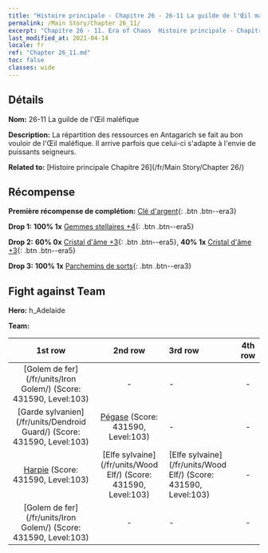 ```yaml
---
title: "Histoire principale - Chapitre 26 - 26-11 La guilde de l'Œil maléfique"
permalink: /Main Story/Chapter 26_11/
excerpt: "Chapitre 26 - 11. Era of Chaos  Histoire principale - Chapitre 26_11. 26-11 La guilde de l'Œil maléfique"
last_modified_at: 2021-04-14
locale: fr
ref: "Chapter 26_11.md"
toc: false
classes: wide
---
```


## Détails

 **Nom:** 26-11 La guilde de l'Œil maléfique

 **Description:** La répartition des ressources en Antagarich se fait au bon vouloir de l'Œil maléfique. Il arrive parfois que celui-ci s'adapte à l'envie de puissants seigneurs.

 **Related to:** [Histoire principale Chapitre 26](/fr/Main Story/Chapter 26/)

## Récompense

 **Première récompense de complétion:** [Clé d'argent](/fr/Items/con_693/){: .btn .btn--era3}

 **Drop 1:** **100% 1x** [Gemmes stellaires +4](/fr/Items/mat_93/){: .btn .btn--era5}

 **Drop 2:** **60% 0x** [Cristal d'âme +3](/fr/Items/mat_87/){: .btn .btn--era5}, **40% 1x** [Cristal d'âme +3](/fr/Items/mat_87/){: .btn .btn--era5}

 **Drop 3:** **100% 1x** [Parchemins de sorts](/fr/Items/con_694/){: .btn .btn--era3}


## Fight against Team
 **Hero:** h_Adelaide

 **Team:**


  | 1st row | 2nd row | 3rd row | 4th row |
  |:----:|:----:|:----|:----:|
  | [Golem de fer](/fr/units/Iron Golem/) (Score: 431590, Level:103)  | - | - | - |
  | [Garde sylvanien](/fr/units/Dendroid Guard/) (Score: 431590, Level:103)  | [Pégase](/fr/units/Pegasus/) (Score: 431590, Level:103)  | - | - |
  | [Harpie](/fr/units/Harpy/) (Score: 431590, Level:103)  | [Elfe sylvaine](/fr/units/Wood Elf/) (Score: 431590, Level:103)  | [Elfe sylvaine](/fr/units/Wood Elf/) (Score: 431590, Level:103)  | - |
  | [Golem de fer](/fr/units/Iron Golem/) (Score: 431590, Level:103)  | - | - | - |


